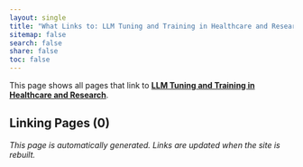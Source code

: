 ```yaml
---
layout: single
title: "What Links to: LLM Tuning and Training in Healthcare and Research"
sitemap: false
search: false
share: false
toc: false
---
```


This page shows all pages that link to **[LLM Tuning and Training in Healthcare and Research](/datascience/llm_tuning/)**.

## Linking Pages (0)


*This page is automatically generated. Links are updated when the site is rebuilt.*
